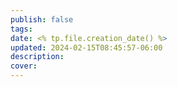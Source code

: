 ```yaml
---
publish: false
tags: 
date: <% tp.file.creation_date() %>
updated: 2024-02-15T08:45:57-06:00
description: 
cover: 
---
```


